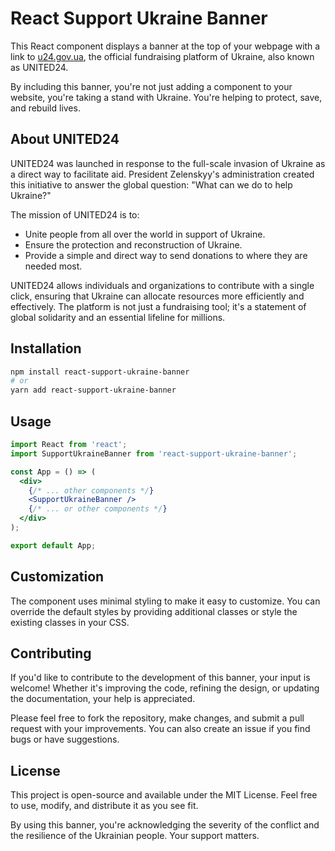# React Support Ukraine Banner

This React component displays a banner at the top of your webpage with a link to [u24.gov.ua](https://u24.gov.ua), the official fundraising platform of Ukraine, also known as UNITED24.

By including this banner, you're not just adding a component to your website, you're taking a stand with Ukraine. You're helping to protect, save, and rebuild lives.

## About UNITED24

UNITED24 was launched in response to the full-scale invasion of Ukraine as a direct way to facilitate aid. President Zelenskyy's administration created this initiative to answer the global question: "What can we do to help Ukraine?"

The mission of UNITED24 is to:

- Unite people from all over the world in support of Ukraine.
- Ensure the protection and reconstruction of Ukraine.
- Provide a simple and direct way to send donations to where they are needed most.

UNITED24 allows individuals and organizations to contribute with a single click, ensuring that Ukraine can allocate resources more efficiently and effectively. The platform is not just a fundraising tool; it's a statement of global solidarity and an essential lifeline for millions.

## Installation

```bash
npm install react-support-ukraine-banner
# or
yarn add react-support-ukraine-banner
```

## Usage

```jsx
import React from 'react';
import SupportUkraineBanner from 'react-support-ukraine-banner';

const App = () => (
  <div>
    {/* ... other components */}
    <SupportUkraineBanner />
    {/* ... or other components */}
  </div>
);

export default App;
```


## Customization

The component uses minimal styling to make it easy to customize. You can override the default styles by providing additional classes or style the existing classes in your CSS.

## Contributing

If you'd like to contribute to the development of this banner, your input is welcome! Whether it's improving the code, refining the design, or updating the documentation, your help is appreciated.

Please feel free to fork the repository, make changes, and submit a pull request with your improvements. You can also create an issue if you find bugs or have suggestions.

## License

This project is open-source and available under the MIT License. Feel free to use, modify, and distribute it as you see fit.

By using this banner, you're acknowledging the severity of the conflict and the resilience of the Ukrainian people. Your support matters.
